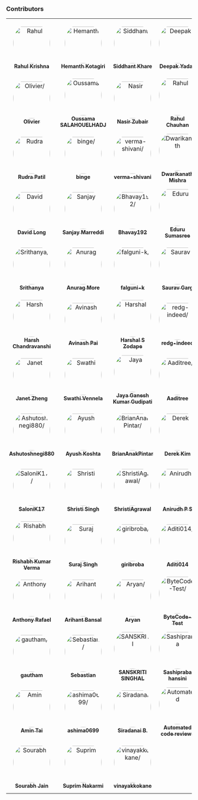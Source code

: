 ### Contributors

<table>
<tr>
    <td align="center" style="word-wrap: break-word; width: 150.0; height: 150.0">
        <a href=https://github.com/krishrahul98>
            <img src=https://avatars.githubusercontent.com/u/28896220?v=4 width="100;"  style="border-radius:50%;align-items:center;justify-content:center;overflow:hidden;padding-top:10px" alt=Rahul Krishna/>
            <br />
            <sub style="font-size:14px"><b>Rahul Krishna</b></sub>
        </a>
    </td>
    <td align="center" style="word-wrap: break-word; width: 150.0; height: 150.0">
        <a href=https://github.com/hemanth-kotagiri>
            <img src=https://avatars.githubusercontent.com/u/24365579?v=4 width="100;"  style="border-radius:50%;align-items:center;justify-content:center;overflow:hidden;padding-top:10px" alt=Hemanth Kotagiri/>
            <br />
            <sub style="font-size:14px"><b>Hemanth Kotagiri</b></sub>
        </a>
    </td>
    <td align="center" style="word-wrap: break-word; width: 150.0; height: 150.0">
        <a href=https://github.com/Siddhant-K-code>
            <img src=https://avatars.githubusercontent.com/u/55068936?v=4 width="100;"  style="border-radius:50%;align-items:center;justify-content:center;overflow:hidden;padding-top:10px" alt=Siddhant Khare/>
            <br />
            <sub style="font-size:14px"><b>Siddhant Khare</b></sub>
        </a>
    </td>
    <td align="center" style="word-wrap: break-word; width: 150.0; height: 150.0">
        <a href=https://github.com/vieee>
            <img src=https://avatars.githubusercontent.com/u/47855729?v=4 width="100;"  style="border-radius:50%;align-items:center;justify-content:center;overflow:hidden;padding-top:10px" alt=Deepak Yadav/>
            <br />
            <sub style="font-size:14px"><b>Deepak Yadav</b></sub>
        </a>
    </td>
    <td align="center" style="word-wrap: break-word; width: 150.0; height: 150.0">
        <a href=https://github.com/EANimesha>
            <img src=https://avatars.githubusercontent.com/u/37245819?v=4 width="100;"  style="border-radius:50%;align-items:center;justify-content:center;overflow:hidden;padding-top:10px" alt=Nimesha Dilini/>
            <br />
            <sub style="font-size:14px"><b>Nimesha Dilini</b></sub>
        </a>
    </td>
    <td align="center" style="word-wrap: break-word; width: 150.0; height: 150.0">
        <a href=https://github.com/Neha2827>
            <img src=https://avatars.githubusercontent.com/u/55149351?v=4 width="100;"  style="border-radius:50%;align-items:center;justify-content:center;overflow:hidden;padding-top:10px" alt=Neha/>
            <br />
            <sub style="font-size:14px"><b>Neha</b></sub>
        </a>
    </td>
</tr>
<tr>
    <td align="center" style="word-wrap: break-word; width: 150.0; height: 150.0">
        <a href=https://github.com/Kineolyan>
            <img src=https://avatars.githubusercontent.com/u/1181415?v=4 width="100;"  style="border-radius:50%;align-items:center;justify-content:center;overflow:hidden;padding-top:10px" alt=Olivier/>
            <br />
            <sub style="font-size:14px"><b>Olivier</b></sub>
        </a>
    </td>
    <td align="center" style="word-wrap: break-word; width: 150.0; height: 150.0">
        <a href=https://github.com/OussamaSALAHOUELHADJ>
            <img src=https://avatars.githubusercontent.com/u/55297866?v=4 width="100;"  style="border-radius:50%;align-items:center;justify-content:center;overflow:hidden;padding-top:10px" alt=Oussama SALAHOUELHADJ/>
            <br />
            <sub style="font-size:14px"><b>Oussama SALAHOUELHADJ</b></sub>
        </a>
    </td>
    <td align="center" style="word-wrap: break-word; width: 150.0; height: 150.0">
        <a href=https://github.com/nzubair>
            <img src=https://avatars.githubusercontent.com/u/7343812?v=4 width="100;"  style="border-radius:50%;align-items:center;justify-content:center;overflow:hidden;padding-top:10px" alt=Nasir Zubair/>
            <br />
            <sub style="font-size:14px"><b>Nasir Zubair</b></sub>
        </a>
    </td>
    <td align="center" style="word-wrap: break-word; width: 150.0; height: 150.0">
        <a href=https://github.com/therc01>
            <img src=https://avatars.githubusercontent.com/u/66589195?v=4 width="100;"  style="border-radius:50%;align-items:center;justify-content:center;overflow:hidden;padding-top:10px" alt=Rahul Chauhan/>
            <br />
            <sub style="font-size:14px"><b>Rahul Chauhan</b></sub>
        </a>
    </td>
    <td align="center" style="word-wrap: break-word; width: 150.0; height: 150.0">
        <a href=https://github.com/shailshah76>
            <img src=https://avatars.githubusercontent.com/u/37401658?v=4 width="100;"  style="border-radius:50%;align-items:center;justify-content:center;overflow:hidden;padding-top:10px" alt=Shail Shah/>
            <br />
            <sub style="font-size:14px"><b>Shail Shah</b></sub>
        </a>
    </td>
    <td align="center" style="word-wrap: break-word; width: 150.0; height: 150.0">
        <a href=https://github.com/MayThirtyOne>
            <img src=https://avatars.githubusercontent.com/u/38375226?v=4 width="100;"  style="border-radius:50%;align-items:center;justify-content:center;overflow:hidden;padding-top:10px" alt=Vijay />
            <br />
            <sub style="font-size:14px"><b>Vijay </b></sub>
        </a>
    </td>
</tr>
<tr>
    <td align="center" style="word-wrap: break-word; width: 150.0; height: 150.0">
        <a href=https://github.com/Rudra-Patil>
            <img src=https://avatars.githubusercontent.com/u/42993095?v=4 width="100;"  style="border-radius:50%;align-items:center;justify-content:center;overflow:hidden;padding-top:10px" alt=Rudra Patil/>
            <br />
            <sub style="font-size:14px"><b>Rudra Patil</b></sub>
        </a>
    </td>
    <td align="center" style="word-wrap: break-word; width: 150.0; height: 150.0">
        <a href=https://github.com/Priyanshi-3>
            <img src=https://avatars.githubusercontent.com/u/47033587?v=4 width="100;"  style="border-radius:50%;align-items:center;justify-content:center;overflow:hidden;padding-top:10px" alt=binge/>
            <br />
            <sub style="font-size:14px"><b>binge</b></sub>
        </a>
    </td>
    <td align="center" style="word-wrap: break-word; width: 150.0; height: 150.0">
        <a href=https://github.com/verma-shivani>
            <img src=https://avatars.githubusercontent.com/u/60282597?v=4 width="100;"  style="border-radius:50%;align-items:center;justify-content:center;overflow:hidden;padding-top:10px" alt=verma-shivani/>
            <br />
            <sub style="font-size:14px"><b>verma-shivani</b></sub>
        </a>
    </td>
    <td align="center" style="word-wrap: break-word; width: 150.0; height: 150.0">
        <a href=https://github.com/Dwarikanathmishra>
            <img src=https://avatars.githubusercontent.com/u/53937066?v=4 width="100;"  style="border-radius:50%;align-items:center;justify-content:center;overflow:hidden;padding-top:10px" alt=Dwarikanath Mishra/>
            <br />
            <sub style="font-size:14px"><b>Dwarikanath Mishra</b></sub>
        </a>
    </td>
    <td align="center" style="word-wrap: break-word; width: 150.0; height: 150.0">
        <a href=https://github.com/AnkitaM84>
            <img src=https://avatars.githubusercontent.com/u/60255963?v=4 width="100;"  style="border-radius:50%;align-items:center;justify-content:center;overflow:hidden;padding-top:10px" alt=AnkitaM84/>
            <br />
            <sub style="font-size:14px"><b>AnkitaM84</b></sub>
        </a>
    </td>
    <td align="center" style="word-wrap: break-word; width: 150.0; height: 150.0">
        <a href=https://github.com/asamant>
            <img src=https://avatars.githubusercontent.com/u/43705966?v=4 width="100;"  style="border-radius:50%;align-items:center;justify-content:center;overflow:hidden;padding-top:10px" alt=Aniket Samant/>
            <br />
            <sub style="font-size:14px"><b>Aniket Samant</b></sub>
        </a>
    </td>
</tr>
<tr>
    <td align="center" style="word-wrap: break-word; width: 150.0; height: 150.0">
        <a href=https://github.com/BraveeSnow>
            <img src=https://avatars.githubusercontent.com/u/45154227?v=4 width="100;"  style="border-radius:50%;align-items:center;justify-content:center;overflow:hidden;padding-top:10px" alt=David Long/>
            <br />
            <sub style="font-size:14px"><b>David Long</b></sub>
        </a>
    </td>
    <td align="center" style="word-wrap: break-word; width: 150.0; height: 150.0">
        <a href=https://github.com/SanjayMarreddi>
            <img src=https://avatars.githubusercontent.com/u/57671048?v=4 width="100;"  style="border-radius:50%;align-items:center;justify-content:center;overflow:hidden;padding-top:10px" alt=Sanjay Marreddi/>
            <br />
            <sub style="font-size:14px"><b>Sanjay Marreddi</b></sub>
        </a>
    </td>
    <td align="center" style="word-wrap: break-word; width: 150.0; height: 150.0">
        <a href=https://github.com/Bhavay192>
            <img src=https://avatars.githubusercontent.com/u/56443877?v=4 width="100;"  style="border-radius:50%;align-items:center;justify-content:center;overflow:hidden;padding-top:10px" alt=Bhavay192/>
            <br />
            <sub style="font-size:14px"><b>Bhavay192</b></sub>
        </a>
    </td>
    <td align="center" style="word-wrap: break-word; width: 150.0; height: 150.0">
        <a href=https://github.com/sumasreeeduru>
            <img src=https://avatars.githubusercontent.com/u/44165457?v=4 width="100;"  style="border-radius:50%;align-items:center;justify-content:center;overflow:hidden;padding-top:10px" alt=Eduru Sumasree/>
            <br />
            <sub style="font-size:14px"><b>Eduru Sumasree</b></sub>
        </a>
    </td>
    <td align="center" style="word-wrap: break-word; width: 150.0; height: 150.0">
        <a href=https://github.com/Radhamohan2>
            <img src=https://avatars.githubusercontent.com/u/50313344?v=4 width="100;"  style="border-radius:50%;align-items:center;justify-content:center;overflow:hidden;padding-top:10px" alt=Radha Mohan/>
            <br />
            <sub style="font-size:14px"><b>Radha Mohan</b></sub>
        </a>
    </td>
    <td align="center" style="word-wrap: break-word; width: 150.0; height: 150.0">
        <a href=https://github.com/ritwiksingh21>
            <img src=https://avatars.githubusercontent.com/u/46321538?v=4 width="100;"  style="border-radius:50%;align-items:center;justify-content:center;overflow:hidden;padding-top:10px" alt=Ritwik Singh/>
            <br />
            <sub style="font-size:14px"><b>Ritwik Singh</b></sub>
        </a>
    </td>
</tr>
<tr>
    <td align="center" style="word-wrap: break-word; width: 150.0; height: 150.0">
        <a href=https://github.com/Srithanya>
            <img src=https://avatars.githubusercontent.com/u/44163421?v=4 width="100;"  style="border-radius:50%;align-items:center;justify-content:center;overflow:hidden;padding-top:10px" alt=Srithanya/>
            <br />
            <sub style="font-size:14px"><b>Srithanya</b></sub>
        </a>
    </td>
    <td align="center" style="word-wrap: break-word; width: 150.0; height: 150.0">
        <a href=https://github.com/anurag1299>
            <img src=https://avatars.githubusercontent.com/u/52789951?v=4 width="100;"  style="border-radius:50%;align-items:center;justify-content:center;overflow:hidden;padding-top:10px" alt=Anurag More/>
            <br />
            <sub style="font-size:14px"><b>Anurag More</b></sub>
        </a>
    </td>
    <td align="center" style="word-wrap: break-word; width: 150.0; height: 150.0">
        <a href=https://github.com/falguni-k>
            <img src=https://avatars.githubusercontent.com/u/49592710?v=4 width="100;"  style="border-radius:50%;align-items:center;justify-content:center;overflow:hidden;padding-top:10px" alt=falguni-k/>
            <br />
            <sub style="font-size:14px"><b>falguni-k</b></sub>
        </a>
    </td>
    <td align="center" style="word-wrap: break-word; width: 150.0; height: 150.0">
        <a href=https://github.com/garg-saurav>
            <img src=https://avatars.githubusercontent.com/u/50629066?v=4 width="100;"  style="border-radius:50%;align-items:center;justify-content:center;overflow:hidden;padding-top:10px" alt=Saurav Garg/>
            <br />
            <sub style="font-size:14px"><b>Saurav Garg</b></sub>
        </a>
    </td>
    <td align="center" style="word-wrap: break-word; width: 150.0; height: 150.0">
        <a href=https://github.com/ilmiye>
            <img src=https://avatars.githubusercontent.com/u/72536009?v=4 width="100;"  style="border-radius:50%;align-items:center;justify-content:center;overflow:hidden;padding-top:10px" alt=ilmiye/>
            <br />
            <sub style="font-size:14px"><b>ilmiye</b></sub>
        </a>
    </td>
    <td align="center" style="word-wrap: break-word; width: 150.0; height: 150.0">
        <a href=https://github.com/PrajaktaS23>
            <img src=https://avatars.githubusercontent.com/u/59256661?v=4 width="100;"  style="border-radius:50%;align-items:center;justify-content:center;overflow:hidden;padding-top:10px" alt=PrajaktaS23/>
            <br />
            <sub style="font-size:14px"><b>PrajaktaS23</b></sub>
        </a>
    </td>
</tr>
<tr>
    <td align="center" style="word-wrap: break-word; width: 150.0; height: 150.0">
        <a href=https://github.com/harsh0620>
            <img src=https://avatars.githubusercontent.com/u/57012784?v=4 width="100;"  style="border-radius:50%;align-items:center;justify-content:center;overflow:hidden;padding-top:10px" alt=Harsh Chandravanshi/>
            <br />
            <sub style="font-size:14px"><b>Harsh Chandravanshi</b></sub>
        </a>
    </td>
    <td align="center" style="word-wrap: break-word; width: 150.0; height: 150.0">
        <a href=https://github.com/avinashpai>
            <img src=https://avatars.githubusercontent.com/u/38055124?v=4 width="100;"  style="border-radius:50%;align-items:center;justify-content:center;overflow:hidden;padding-top:10px" alt=Avinash Pai/>
            <br />
            <sub style="font-size:14px"><b>Avinash Pai</b></sub>
        </a>
    </td>
    <td align="center" style="word-wrap: break-word; width: 150.0; height: 150.0">
        <a href=https://github.com/Harshalszz>
            <img src=https://avatars.githubusercontent.com/u/61976596?v=4 width="100;"  style="border-radius:50%;align-items:center;justify-content:center;overflow:hidden;padding-top:10px" alt=Harshal S Zodape />
            <br />
            <sub style="font-size:14px"><b>Harshal S Zodape </b></sub>
        </a>
    </td>
    <td align="center" style="word-wrap: break-word; width: 150.0; height: 150.0">
        <a href=https://github.com/redg-indeed>
            <img src=https://avatars.githubusercontent.com/u/70598069?v=4 width="100;"  style="border-radius:50%;align-items:center;justify-content:center;overflow:hidden;padding-top:10px" alt=redg-indeed/>
            <br />
            <sub style="font-size:14px"><b>redg-indeed</b></sub>
        </a>
    </td>
    <td align="center" style="word-wrap: break-word; width: 150.0; height: 150.0">
        <a href=https://github.com/Rohit-2602>
            <img src=https://avatars.githubusercontent.com/u/65807152?v=4 width="100;"  style="border-radius:50%;align-items:center;justify-content:center;overflow:hidden;padding-top:10px" alt=Rohit Sharma/>
            <br />
            <sub style="font-size:14px"><b>Rohit Sharma</b></sub>
        </a>
    </td>
    <td align="center" style="word-wrap: break-word; width: 150.0; height: 150.0">
        <a href=https://github.com/siddharthgangwar25>
            <img src=https://avatars.githubusercontent.com/u/63447050?v=4 width="100;"  style="border-radius:50%;align-items:center;justify-content:center;overflow:hidden;padding-top:10px" alt=Siddharth Gangwar/>
            <br />
            <sub style="font-size:14px"><b>Siddharth Gangwar</b></sub>
        </a>
    </td>
</tr>
<tr>
    <td align="center" style="word-wrap: break-word; width: 150.0; height: 150.0">
        <a href=https://github.com/jzhengcode>
            <img src=https://avatars.githubusercontent.com/u/36715889?v=4 width="100;"  style="border-radius:50%;align-items:center;justify-content:center;overflow:hidden;padding-top:10px" alt=Janet Zheng/>
            <br />
            <sub style="font-size:14px"><b>Janet Zheng</b></sub>
        </a>
    </td>
    <td align="center" style="word-wrap: break-word; width: 150.0; height: 150.0">
        <a href=https://github.com/swathi-vennela>
            <img src=https://avatars.githubusercontent.com/u/60550408?v=4 width="100;"  style="border-radius:50%;align-items:center;justify-content:center;overflow:hidden;padding-top:10px" alt=Swathi Vennela/>
            <br />
            <sub style="font-size:14px"><b>Swathi Vennela</b></sub>
        </a>
    </td>
    <td align="center" style="word-wrap: break-word; width: 150.0; height: 150.0">
        <a href=https://github.com/jayaganeshkumar>
            <img src=https://avatars.githubusercontent.com/u/56192588?v=4 width="100;"  style="border-radius:50%;align-items:center;justify-content:center;overflow:hidden;padding-top:10px" alt=Jaya Ganesh Kumar Gudipati/>
            <br />
            <sub style="font-size:14px"><b>Jaya Ganesh Kumar Gudipati</b></sub>
        </a>
    </td>
    <td align="center" style="word-wrap: break-word; width: 150.0; height: 150.0">
        <a href=https://github.com/aaditree>
            <img src=https://avatars.githubusercontent.com/u/43510617?v=4 width="100;"  style="border-radius:50%;align-items:center;justify-content:center;overflow:hidden;padding-top:10px" alt=Aaditree/>
            <br />
            <sub style="font-size:14px"><b>Aaditree</b></sub>
        </a>
    </td>
    <td align="center" style="word-wrap: break-word; width: 150.0; height: 150.0">
        <a href=https://github.com/AayushTyagi1>
            <img src=https://avatars.githubusercontent.com/u/42893909?v=4 width="100;"  style="border-radius:50%;align-items:center;justify-content:center;overflow:hidden;padding-top:10px" alt=Aayush Tyagi/>
            <br />
            <sub style="font-size:14px"><b>Aayush Tyagi</b></sub>
        </a>
    </td>
    <td align="center" style="word-wrap: break-word; width: 150.0; height: 150.0">
        <a href=https://github.com/Abheetarora>
            <img src=https://avatars.githubusercontent.com/u/62665287?v=4 width="100;"  style="border-radius:50%;align-items:center;justify-content:center;overflow:hidden;padding-top:10px" alt=Abheet Arora/>
            <br />
            <sub style="font-size:14px"><b>Abheet Arora</b></sub>
        </a>
    </td>
</tr>
<tr>
    <td align="center" style="word-wrap: break-word; width: 150.0; height: 150.0">
        <a href=https://github.com/Ashutoshnegi880>
            <img src=https://avatars.githubusercontent.com/u/68495328?v=4 width="100;"  style="border-radius:50%;align-items:center;justify-content:center;overflow:hidden;padding-top:10px" alt=Ashutoshnegi880/>
            <br />
            <sub style="font-size:14px"><b>Ashutoshnegi880</b></sub>
        </a>
    </td>
    <td align="center" style="word-wrap: break-word; width: 150.0; height: 150.0">
        <a href=https://github.com/koshtaayush>
            <img src=https://avatars.githubusercontent.com/u/14069441?v=4 width="100;"  style="border-radius:50%;align-items:center;justify-content:center;overflow:hidden;padding-top:10px" alt=Ayush Koshta/>
            <br />
            <sub style="font-size:14px"><b>Ayush Koshta</b></sub>
        </a>
    </td>
    <td align="center" style="word-wrap: break-word; width: 150.0; height: 150.0">
        <a href=https://github.com/BrianAnakPintar>
            <img src=https://avatars.githubusercontent.com/u/69195029?v=4 width="100;"  style="border-radius:50%;align-items:center;justify-content:center;overflow:hidden;padding-top:10px" alt=BrianAnakPintar/>
            <br />
            <sub style="font-size:14px"><b>BrianAnakPintar</b></sub>
        </a>
    </td>
    <td align="center" style="word-wrap: break-word; width: 150.0; height: 150.0">
        <a href=https://github.com/derekdkim>
            <img src=https://avatars.githubusercontent.com/u/40613010?v=4 width="100;"  style="border-radius:50%;align-items:center;justify-content:center;overflow:hidden;padding-top:10px" alt=Derek Kim/>
            <br />
            <sub style="font-size:14px"><b>Derek Kim</b></sub>
        </a>
    </td>
    <td align="center" style="word-wrap: break-word; width: 150.0; height: 150.0">
        <a href=https://github.com/marcelosdsouza>
            <img src=https://avatars.githubusercontent.com/u/22794347?v=4 width="100;"  style="border-radius:50%;align-items:center;justify-content:center;overflow:hidden;padding-top:10px" alt=Marcelo de Souza />
            <br />
            <sub style="font-size:14px"><b>Marcelo de Souza </b></sub>
        </a>
    </td>
    <td align="center" style="word-wrap: break-word; width: 150.0; height: 150.0">
        <a href=https://github.com/PRATITICHANDA>
            <img src=https://avatars.githubusercontent.com/u/55646786?v=4 width="100;"  style="border-radius:50%;align-items:center;justify-content:center;overflow:hidden;padding-top:10px" alt=PRATITI CHANDA/>
            <br />
            <sub style="font-size:14px"><b>PRATITI CHANDA</b></sub>
        </a>
    </td>
</tr>
<tr>
    <td align="center" style="word-wrap: break-word; width: 150.0; height: 150.0">
        <a href=https://github.com/SaloniK17>
            <img src=https://avatars.githubusercontent.com/u/72257250?v=4 width="100;"  style="border-radius:50%;align-items:center;justify-content:center;overflow:hidden;padding-top:10px" alt=SaloniK17/>
            <br />
            <sub style="font-size:14px"><b>SaloniK17</b></sub>
        </a>
    </td>
    <td align="center" style="word-wrap: break-word; width: 150.0; height: 150.0">
        <a href=https://github.com/confusedcoder1>
            <img src=https://avatars.githubusercontent.com/u/55556359?v=4 width="100;"  style="border-radius:50%;align-items:center;justify-content:center;overflow:hidden;padding-top:10px" alt=Shristi Singh/>
            <br />
            <sub style="font-size:14px"><b>Shristi Singh</b></sub>
        </a>
    </td>
    <td align="center" style="word-wrap: break-word; width: 150.0; height: 150.0">
        <a href=https://github.com/ShristiAgrawal>
            <img src=https://avatars.githubusercontent.com/u/33164492?v=4 width="100;"  style="border-radius:50%;align-items:center;justify-content:center;overflow:hidden;padding-top:10px" alt=ShristiAgrawal/>
            <br />
            <sub style="font-size:14px"><b>ShristiAgrawal</b></sub>
        </a>
    </td>
    <td align="center" style="word-wrap: break-word; width: 150.0; height: 150.0">
        <a href=https://github.com/anirudhps10>
            <img src=https://avatars.githubusercontent.com/u/14175521?v=4 width="100;"  style="border-radius:50%;align-items:center;justify-content:center;overflow:hidden;padding-top:10px" alt=Anirudh P S/>
            <br />
            <sub style="font-size:14px"><b>Anirudh P S</b></sub>
        </a>
    </td>
    <td align="center" style="word-wrap: break-word; width: 150.0; height: 150.0">
        <a href=https://github.com/jDerp>
            <img src=https://avatars.githubusercontent.com/u/53970439?v=4 width="100;"  style="border-radius:50%;align-items:center;justify-content:center;overflow:hidden;padding-top:10px" alt=jDerp/>
            <br />
            <sub style="font-size:14px"><b>jDerp</b></sub>
        </a>
    </td>
    <td align="center" style="word-wrap: break-word; width: 150.0; height: 150.0">
        <a href=https://github.com/rachitmanas>
            <img src=https://avatars.githubusercontent.com/u/70743234?v=4 width="100;"  style="border-radius:50%;align-items:center;justify-content:center;overflow:hidden;padding-top:10px" alt=rachitmanas/>
            <br />
            <sub style="font-size:14px"><b>rachitmanas</b></sub>
        </a>
    </td>
</tr>
<tr>
    <td align="center" style="word-wrap: break-word; width: 150.0; height: 150.0">
        <a href=https://github.com/sawyer1997>
            <img src=https://avatars.githubusercontent.com/u/35322947?v=4 width="100;"  style="border-radius:50%;align-items:center;justify-content:center;overflow:hidden;padding-top:10px" alt=Rishabh Kumar Verma/>
            <br />
            <sub style="font-size:14px"><b>Rishabh Kumar Verma</b></sub>
        </a>
    </td>
    <td align="center" style="word-wrap: break-word; width: 150.0; height: 150.0">
        <a href=https://github.com/suraj-singh12>
            <img src=https://avatars.githubusercontent.com/u/71935307?v=4 width="100;"  style="border-radius:50%;align-items:center;justify-content:center;overflow:hidden;padding-top:10px" alt=Suraj Singh/>
            <br />
            <sub style="font-size:14px"><b>Suraj Singh</b></sub>
        </a>
    </td>
    <td align="center" style="word-wrap: break-word; width: 150.0; height: 150.0">
        <a href=https://github.com/giribroba>
            <img src=https://avatars.githubusercontent.com/u/45568365?v=4 width="100;"  style="border-radius:50%;align-items:center;justify-content:center;overflow:hidden;padding-top:10px" alt=giribroba/>
            <br />
            <sub style="font-size:14px"><b>giribroba</b></sub>
        </a>
    </td>
    <td align="center" style="word-wrap: break-word; width: 150.0; height: 150.0">
        <a href=https://github.com/Aditi014>
            <img src=https://avatars.githubusercontent.com/u/48182649?v=4 width="100;"  style="border-radius:50%;align-items:center;justify-content:center;overflow:hidden;padding-top:10px" alt=Aditi014/>
            <br />
            <sub style="font-size:14px"><b>Aditi014</b></sub>
        </a>
    </td>
    <td align="center" style="word-wrap: break-word; width: 150.0; height: 150.0">
        <a href=https://github.com/Amandixit10>
            <img src=https://avatars.githubusercontent.com/u/55151241?v=4 width="100;"  style="border-radius:50%;align-items:center;justify-content:center;overflow:hidden;padding-top:10px" alt=Aman dixit/>
            <br />
            <sub style="font-size:14px"><b>Aman dixit</b></sub>
        </a>
    </td>
    <td align="center" style="word-wrap: break-word; width: 150.0; height: 150.0">
        <a href=https://github.com/Amulya-coder>
            <img src=https://avatars.githubusercontent.com/u/66437295?v=4 width="100;"  style="border-radius:50%;align-items:center;justify-content:center;overflow:hidden;padding-top:10px" alt=Amulya/>
            <br />
            <sub style="font-size:14px"><b>Amulya</b></sub>
        </a>
    </td>
</tr>
<tr>
    <td align="center" style="word-wrap: break-word; width: 150.0; height: 150.0">
        <a href=https://github.com/Anthony-Citizen>
            <img src=https://avatars.githubusercontent.com/u/64669631?v=4 width="100;"  style="border-radius:50%;align-items:center;justify-content:center;overflow:hidden;padding-top:10px" alt=Anthony Rafael/>
            <br />
            <sub style="font-size:14px"><b>Anthony Rafael</b></sub>
        </a>
    </td>
    <td align="center" style="word-wrap: break-word; width: 150.0; height: 150.0">
        <a href=https://github.com/arihantbansal>
            <img src=https://avatars.githubusercontent.com/u/17180950?v=4 width="100;"  style="border-radius:50%;align-items:center;justify-content:center;overflow:hidden;padding-top:10px" alt=Arihant Bansal/>
            <br />
            <sub style="font-size:14px"><b>Arihant Bansal</b></sub>
        </a>
    </td>
    <td align="center" style="word-wrap: break-word; width: 150.0; height: 150.0">
        <a href=https://github.com/aa-ryan>
            <img src=https://avatars.githubusercontent.com/u/61882780?v=4 width="100;"  style="border-radius:50%;align-items:center;justify-content:center;overflow:hidden;padding-top:10px" alt=Aryan/>
            <br />
            <sub style="font-size:14px"><b>Aryan</b></sub>
        </a>
    </td>
    <td align="center" style="word-wrap: break-word; width: 150.0; height: 150.0">
        <a href=https://github.com/ByteCode-Test>
            <img src=https://avatars.githubusercontent.com/u/72703268?v=4 width="100;"  style="border-radius:50%;align-items:center;justify-content:center;overflow:hidden;padding-top:10px" alt=ByteCode-Test/>
            <br />
            <sub style="font-size:14px"><b>ByteCode-Test</b></sub>
        </a>
    </td>
    <td align="center" style="word-wrap: break-word; width: 150.0; height: 150.0">
        <a href=https://github.com/Danotsonof>
            <img src=https://avatars.githubusercontent.com/u/22982031?v=4 width="100;"  style="border-radius:50%;align-items:center;justify-content:center;overflow:hidden;padding-top:10px" alt=Daniel Otulagun/>
            <br />
            <sub style="font-size:14px"><b>Daniel Otulagun</b></sub>
        </a>
    </td>
    <td align="center" style="word-wrap: break-word; width: 150.0; height: 150.0">
        <a href=https://github.com/debarshi-1999>
            <img src=https://avatars.githubusercontent.com/u/66899563?v=4 width="100;"  style="border-radius:50%;align-items:center;justify-content:center;overflow:hidden;padding-top:10px" alt=debarshi-1999/>
            <br />
            <sub style="font-size:14px"><b>debarshi-1999</b></sub>
        </a>
    </td>
</tr>
<tr>
    <td align="center" style="word-wrap: break-word; width: 150.0; height: 150.0">
        <a href=https://github.com/lordinkavu>
            <img src=https://avatars.githubusercontent.com/u/25801911?v=4 width="100;"  style="border-radius:50%;align-items:center;justify-content:center;overflow:hidden;padding-top:10px" alt=gautham/>
            <br />
            <sub style="font-size:14px"><b>gautham</b></sub>
        </a>
    </td>
    <td align="center" style="word-wrap: break-word; width: 150.0; height: 150.0">
        <a href=https://github.com/Lemorz56>
            <img src=https://avatars.githubusercontent.com/u/1346676?v=4 width="100;"  style="border-radius:50%;align-items:center;justify-content:center;overflow:hidden;padding-top:10px" alt=Sebastian/>
            <br />
            <sub style="font-size:14px"><b>Sebastian</b></sub>
        </a>
    </td>
    <td align="center" style="word-wrap: break-word; width: 150.0; height: 150.0">
        <a href=https://github.com/sanskriti0512>
            <img src=https://avatars.githubusercontent.com/u/57553126?v=4 width="100;"  style="border-radius:50%;align-items:center;justify-content:center;overflow:hidden;padding-top:10px" alt=SANSKRITI SINGHAL/>
            <br />
            <sub style="font-size:14px"><b>SANSKRITI SINGHAL</b></sub>
        </a>
    </td>
    <td align="center" style="word-wrap: break-word; width: 150.0; height: 150.0">
        <a href=https://github.com/SashiPraba>
            <img src=https://avatars.githubusercontent.com/u/72875102?v=4 width="100;"  style="border-radius:50%;align-items:center;justify-content:center;overflow:hidden;padding-top:10px" alt=Sashipraba hansini/>
            <br />
            <sub style="font-size:14px"><b>Sashipraba hansini</b></sub>
        </a>
    </td>
    <td align="center" style="word-wrap: break-word; width: 150.0; height: 150.0">
        <a href=https://github.com/BellatrixLestrangee>
            <img src=https://avatars.githubusercontent.com/u/37502171?v=4 width="100;"  style="border-radius:50%;align-items:center;justify-content:center;overflow:hidden;padding-top:10px" alt=Ujjwal/>
            <br />
            <sub style="font-size:14px"><b>Ujjwal</b></sub>
        </a>
    </td>
    <td align="center" style="word-wrap: break-word; width: 150.0; height: 150.0">
        <a href=https://github.com/vmarpadge>
            <img src=https://avatars.githubusercontent.com/u/22873052?v=4 width="100;"  style="border-radius:50%;align-items:center;justify-content:center;overflow:hidden;padding-top:10px" alt=Vineethkumar Marpadge/>
            <br />
            <sub style="font-size:14px"><b>Vineethkumar Marpadge</b></sub>
        </a>
    </td>
</tr>
<tr>
    <td align="center" style="word-wrap: break-word; width: 150.0; height: 150.0">
        <a href=https://github.com/amintai>
            <img src=https://avatars.githubusercontent.com/u/50178043?v=4 width="100;"  style="border-radius:50%;align-items:center;justify-content:center;overflow:hidden;padding-top:10px" alt=Amin Tai/>
            <br />
            <sub style="font-size:14px"><b>Amin Tai</b></sub>
        </a>
    </td>
    <td align="center" style="word-wrap: break-word; width: 150.0; height: 150.0">
        <a href=https://github.com/ashima0699>
            <img src=https://avatars.githubusercontent.com/u/56577619?v=4 width="100;"  style="border-radius:50%;align-items:center;justify-content:center;overflow:hidden;padding-top:10px" alt=ashima0699/>
            <br />
            <sub style="font-size:14px"><b>ashima0699</b></sub>
        </a>
    </td>
    <td align="center" style="word-wrap: break-word; width: 150.0; height: 150.0">
        <a href=https://github.com/shin-iji>
            <img src=https://avatars.githubusercontent.com/u/50923330?v=4 width="100;"  style="border-radius:50%;align-items:center;justify-content:center;overflow:hidden;padding-top:10px" alt=Siradanai B./>
            <br />
            <sub style="font-size:14px"><b>Siradanai B.</b></sub>
        </a>
    </td>
    <td align="center" style="word-wrap: break-word; width: 150.0; height: 150.0">
        <a href=https://github.com/code-factor>
            <img src=https://avatars.githubusercontent.com/u/13309880?v=4 width="100;"  style="border-radius:50%;align-items:center;justify-content:center;overflow:hidden;padding-top:10px" alt=Automated code reviews/>
            <br />
            <sub style="font-size:14px"><b>Automated code reviews</b></sub>
        </a>
    </td>
    <td align="center" style="word-wrap: break-word; width: 150.0; height: 150.0">
        <a href=https://github.com/meghanagottapu>
            <img src=https://avatars.githubusercontent.com/u/43183125?v=4 width="100;"  style="border-radius:50%;align-items:center;justify-content:center;overflow:hidden;padding-top:10px" alt=meghana gottapu/>
            <br />
            <sub style="font-size:14px"><b>meghana gottapu</b></sub>
        </a>
    </td>
    <td align="center" style="word-wrap: break-word; width: 150.0; height: 150.0">
        <a href=https://github.com/Nitish-web-nik>
            <img src=https://avatars.githubusercontent.com/u/57797801?v=4 width="100;"  style="border-radius:50%;align-items:center;justify-content:center;overflow:hidden;padding-top:10px" alt=Nitish Kumar/>
            <br />
            <sub style="font-size:14px"><b>Nitish Kumar</b></sub>
        </a>
    </td>
</tr>
<tr>
    <td align="center" style="word-wrap: break-word; width: 150.0; height: 150.0">
        <a href=https://github.com/sourabhjain9887>
            <img src=https://avatars.githubusercontent.com/u/37382222?v=4 width="100;"  style="border-radius:50%;align-items:center;justify-content:center;overflow:hidden;padding-top:10px" alt=Sourabh Jain/>
            <br />
            <sub style="font-size:14px"><b>Sourabh Jain</b></sub>
        </a>
    </td>
    <td align="center" style="word-wrap: break-word; width: 150.0; height: 150.0">
        <a href=https://github.com/suprimnakarmi>
            <img src=https://avatars.githubusercontent.com/u/54857456?v=4 width="100;"  style="border-radius:50%;align-items:center;justify-content:center;overflow:hidden;padding-top:10px" alt=Suprim Nakarmi/>
            <br />
            <sub style="font-size:14px"><b>Suprim Nakarmi</b></sub>
        </a>
    </td>
    <td align="center" style="word-wrap: break-word; width: 150.0; height: 150.0">
        <a href=https://github.com/vinayakkokane>
            <img src=https://avatars.githubusercontent.com/u/51049381?v=4 width="100;"  style="border-radius:50%;align-items:center;justify-content:center;overflow:hidden;padding-top:10px" alt=vinayakkokane/>
            <br />
            <sub style="font-size:14px"><b>vinayakkokane</b></sub>
        </a>
    </td>
</tr>
</table>

